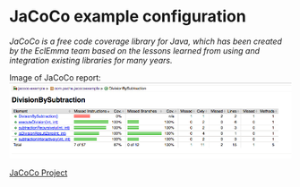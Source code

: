 # JaCoCo example configuration

_JaCoCo is a free code coverage library for Java, which has been created by the EclEmma team based on the lessons learned from using and integration existing libraries for many years._

Image of JaCoCo report:
![Image of JaCoCo report](img-jacoco-result.png)

[JaCoCo Project](http://www.jacoco.org/jacoco/)

